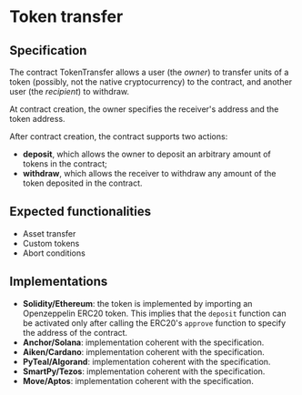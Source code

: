 # Token transfer

## Specification 

The contract TokenTransfer allows a user (the *owner*)
to transfer units of a token (possibly, not the native cryptocurrency) to the contract, 
and another user (the *recipient*) to withdraw.

At contract creation, the owner specifies the receiver's address and the token address.

After contract creation, the contract supports two actions:
- **deposit**, which allows the owner to deposit an arbitrary amount of tokens
in the contract;
- **withdraw**, which allows the receiver to withdraw 
any amount of the token deposited in the contract.

## Expected functionalities

- Asset transfer
- Custom tokens
- Abort conditions

## Implementations

- **Solidity/Ethereum**: the token is implemented by importing an Openzeppelin ERC20 token. 
This implies that the `deposit` function can be activated only after calling 
the ERC20's `approve` function to specify the address of the contract.
- **Anchor/Solana**: implementation coherent with the specification.
- **Aiken/Cardano**: implementation coherent with the specification.
- **PyTeal/Algorand**: implementation coherent with the specification.
- **SmartPy/Tezos**: implementation coherent with the specification.
- **Move/Aptos**: implementation coherent with the specification.
